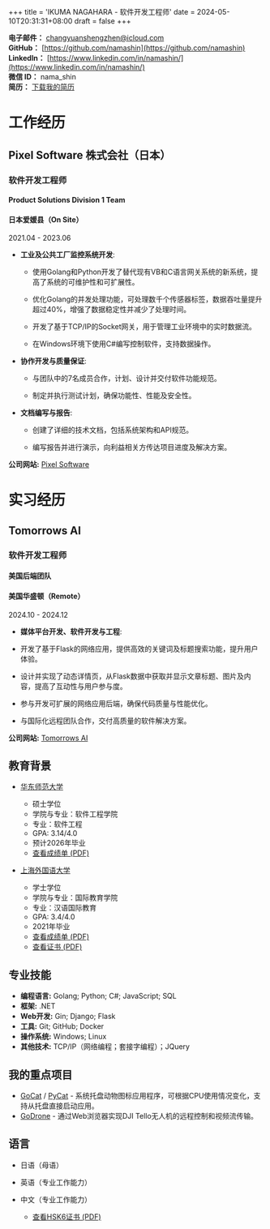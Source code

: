 +++
title = 'IKUMA NAGAHARA - 软件开发工程师'
date = 2024-05-10T20:31:31+08:00
draft = false
+++

**电子邮件：** [changyuanshengzhen@icloud.com](mailto:changyuanshengzhen@icloud.com)  
**GitHub：** [https://github.com/namashin](https://github.com/namashin)  
**LinkedIn：** [https://www.linkedin.com/in/namashin/](https://www.linkedin.com/in/namashin/)  
**微信 ID：** nama_shin  
**简历：** [下载我的简历](/materials/NagaharaIkuma_Resume.pdf)

# 工作经历

## Pixel Software 株式会社（日本）
### 软件开发工程师
#### Product Solutions Division 1 Team
#### 日本爱媛县（On Site）

2021.04 - 2023.06

- **工业及公共工厂监控系统开发**:
  - 使用Golang和Python开发了替代现有VB和C语言网关系统的新系统，提高了系统的可维护性和可扩展性。

  - 优化Golang的并发处理功能，可处理数千个传感器标签，数据吞吐量提升超过40%，增强了数据稳定性并减少了处理时间。

  - 开发了基于TCP/IP的Socket网关，用于管理工业环境中的实时数据流。

  - 在Windows环境下使用C#编写控制软件，支持数据操作。

- **协作开发与质量保证**:
  - 与团队中的7名成员合作，计划、设计并交付软件功能规范。

  - 制定并执行测试计划，确保功能性、性能及安全性。

- **文档编写与报告**:
  - 创建了详细的技术文档，包括系统架构和API规范。

  - 编写报告并进行演示，向利益相关方传达项目进度及解决方案。

**公司网站:** [Pixel Software](https://www.pixelsoft.co.jp/pc/index.html)

# 实习经历

## Tomorrows AI
### 软件开发工程师
#### 美国后端团队
#### 美国华盛顿（Remote）

2024.10 - 2024.12
- **媒体平台开发、软件开发与工程**:
- 开发了基于Flask的网络应用，提供高效的关键词及标题搜索功能，提升用户体验。

- 设计并实现了动态详情页，从Flask数据中获取并显示文章标题、图片及内容，提高了互动性与用户参与度。

- 参与开发可扩展的网络应用后端，确保代码质量与性能优化。

- 与国际化远程团队合作，交付高质量的软件解决方案。

**公司网站:** [Tomorrows AI](https://www.tomorrowsai.org/)

## 教育背景

- [华东师范大学](https://www.ecnu.edu.cn/)
  - 硕士学位
  - 学院与专业：软件工程学院
  - 专业：软件工程
  - GPA: 3.14/4.0
  - 预计2026年毕业
  - [查看成绩单 (PDF)](/materials/transcript-master-en.pdf)

- [上海外国语大学](https://www.shisu.edu.cn/)
  - 学士学位
  - 学院与专业：国际教育学院
  - 专业：汉语国际教育
  - GPA: 3.4/4.0
  - 2021年毕业
  - [查看成绩单 (PDF)](/materials/transcript-bachelor-en.pdf)
  - [查看证书 (PDF)](/materials/certificate-bachelor.pdf)

## 专业技能

- **编程语言:** Golang; Python; C#; JavaScript; SQL
- **框架:** .NET
- **Web开发:** Gin; Django; Flask
- **工具:** Git; GitHub; Docker
- **操作系统:** Windows; Linux
- **其他技术:** TCP/IP（网络编程；套接字编程）；JQuery

## 我的重点项目

- [GoCat](https://github.com/namashin/GoCat) / [PyCat](https://github.com/namashin/PyCat) - 系统托盘动物图标应用程序，可根据CPU使用情况变化，支持从托盘直接启动应用。
- [GoDrone](https://github.com/namashin/GoDrone) - 通过Web浏览器实现DJI Tello无人机的远程控制和视频流传输。

## 语言

- 日语（母语）

- 英语（专业工作能力）

- 中文（专业工作能力）
  - [查看HSK6证书 (PDF)](/materials/hsk6_certificate.pdf)
